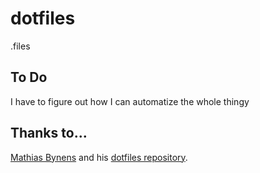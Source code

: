 # dotfiles

.files

## To Do

I have to figure out how I can automatize the whole thingy

## Thanks to...

[Mathias Bynens](https://mathiasbynens.be/) and his [dotfiles repository](https://github.com/mathiasbynens/dotfiles).
